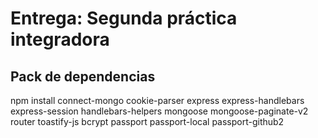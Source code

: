 # Entrega: Segunda práctica integradora
## Pack de dependencias

npm install connect-mongo cookie-parser express express-handlebars express-session handlebars-helpers mongoose mongoose-paginate-v2 router toastify-js bcrypt passport passport-local passport-github2
